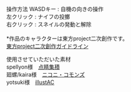 操作方法
WASDキー : 自機の向きの操作<br>
左クリック : ナイフの投擲<br>
右クリック : スネイルの発動と解除<br>
<br>
*作品のキャラクターは東方project二次創作です。<br>
[東方project二次創作ガイドライン](https://touhou-project.news/guideline/)<br>

使用させていただいた素材<br>
spellyon様　[点睛集積](http://dispell.net/index.html)<br>
廻螺/kaira様　[ニコニ・コモンズ](https://commons.nicovideo.jp/)<br>
yotsuki様　[illustAC](https://www.ac-illust.com/)
